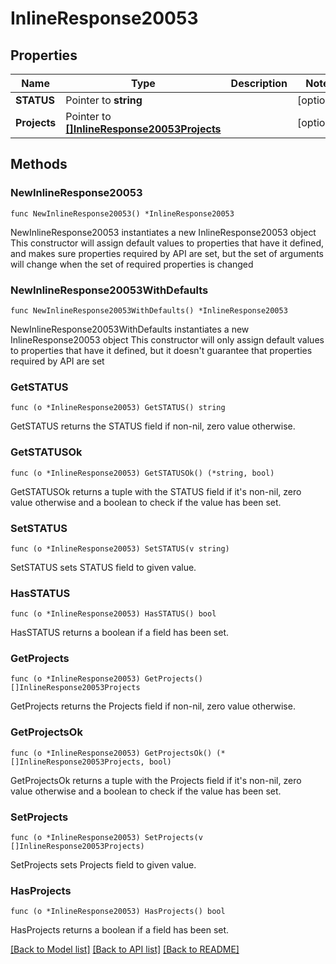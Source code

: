 # InlineResponse20053

## Properties

Name | Type | Description | Notes
------------ | ------------- | ------------- | -------------
**STATUS** | Pointer to **string** |  | [optional] 
**Projects** | Pointer to [**[]InlineResponse20053Projects**](InlineResponse20053Projects.md) |  | [optional] 

## Methods

### NewInlineResponse20053

`func NewInlineResponse20053() *InlineResponse20053`

NewInlineResponse20053 instantiates a new InlineResponse20053 object
This constructor will assign default values to properties that have it defined,
and makes sure properties required by API are set, but the set of arguments
will change when the set of required properties is changed

### NewInlineResponse20053WithDefaults

`func NewInlineResponse20053WithDefaults() *InlineResponse20053`

NewInlineResponse20053WithDefaults instantiates a new InlineResponse20053 object
This constructor will only assign default values to properties that have it defined,
but it doesn't guarantee that properties required by API are set

### GetSTATUS

`func (o *InlineResponse20053) GetSTATUS() string`

GetSTATUS returns the STATUS field if non-nil, zero value otherwise.

### GetSTATUSOk

`func (o *InlineResponse20053) GetSTATUSOk() (*string, bool)`

GetSTATUSOk returns a tuple with the STATUS field if it's non-nil, zero value otherwise
and a boolean to check if the value has been set.

### SetSTATUS

`func (o *InlineResponse20053) SetSTATUS(v string)`

SetSTATUS sets STATUS field to given value.

### HasSTATUS

`func (o *InlineResponse20053) HasSTATUS() bool`

HasSTATUS returns a boolean if a field has been set.

### GetProjects

`func (o *InlineResponse20053) GetProjects() []InlineResponse20053Projects`

GetProjects returns the Projects field if non-nil, zero value otherwise.

### GetProjectsOk

`func (o *InlineResponse20053) GetProjectsOk() (*[]InlineResponse20053Projects, bool)`

GetProjectsOk returns a tuple with the Projects field if it's non-nil, zero value otherwise
and a boolean to check if the value has been set.

### SetProjects

`func (o *InlineResponse20053) SetProjects(v []InlineResponse20053Projects)`

SetProjects sets Projects field to given value.

### HasProjects

`func (o *InlineResponse20053) HasProjects() bool`

HasProjects returns a boolean if a field has been set.


[[Back to Model list]](../README.md#documentation-for-models) [[Back to API list]](../README.md#documentation-for-api-endpoints) [[Back to README]](../README.md)


